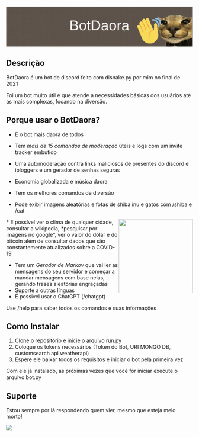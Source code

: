![BotDaora](BotDaora.gif)
## Descrição
BotDaora é um bot de discord feito com disnake.py por mim no final de 2021

Foi um bot muito útil e que atende a necessidades básicas dos usuários até as mais complexas, focando na diversão.

## Porque usar o BotDaora?
* É o bot mais daora de todos
* Tem *mais de 15 comandos de moderação* úteis e logs com um invite tracker embutido
* Uma automoderação contra links maliciosos de presentes do discord e iploggers e um gerador de senhas seguras

* Economia globalizada e música daora
* Tem os melhores comandos de diversão
* Pode exibir imagens aleatórias e fofas de shiba inu e gatos com /shiba e /cat
<img align="right" width="200" height="200" src="media\caracal2.gif">
* É possível ver o clima de qualquer cidade, consultar a wikipedia, *pesquisar por imagens no google*, ver o valor do dólar e do bitcoin além de consultar dados que são constantemente atualizados sobre a COVID-19

* Tem um *Gerador de Markov* que vai ler as mensagens do seu servidor e começar a mandar mensagens com base nelas, gerando frases aleatórias engraçadas
* Suporte a outras línguas
* É possivel usar o ChatGPT (/chatgpt)


Use /help para saber todos os comandos e suas informações



## Como Instalar
1. Clone o repositório e inicie o arquivo run.py
2. Coloque os tokens necessários (Token do Bot, URI MONGO DB, customsearch api weatherapi)
3. Espere ele baixar todos os requisitos e iniciar o bot pela primeira vez

Com ele já instalado, as próximas vezes que você for iniciar execute o arquivo bot.py

## Suporte
Estou sempre por lá respondendo quem vier, mesmo que esteja meio morto!

[![](https://dcbadge.limes.pink/api/server/https://discord.gg/6p5db3FEqb)](https://discord.gg/6p5db3FEqb)
